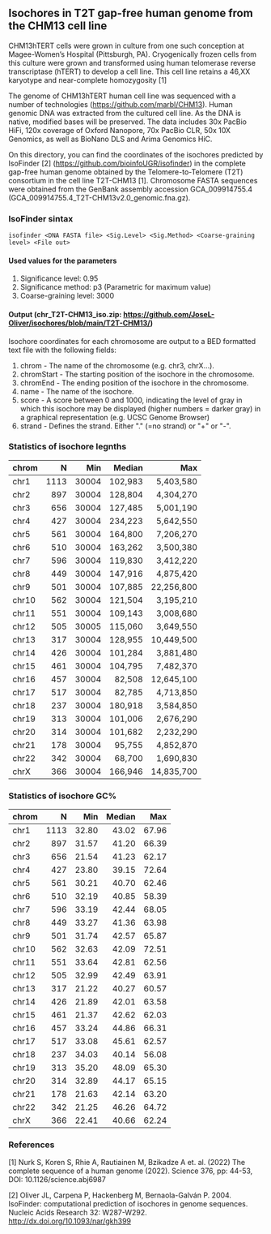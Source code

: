 ## Isochores in T2T gap-free human genome from the CHM13 cell line

CHM13hTERT cells were grown in culture from one such conception at Magee-Women’s Hospital (Pittsburgh, PA). Cryogenically frozen cells from this culture were grown and transformed using human telomerase reverse transcriptase (hTERT) to develop a cell line. This cell line retains a 46,XX karyotype and near-complete homozygosity [1]

The genome of CHM13hTERT human cell line was sequenced with a number of technologies (https://github.com/marbl/CHM13). Human genomic DNA was extracted from the cultured cell line. As the DNA is native, modified bases will be preserved. The data includes 30x PacBio HiFi, 120x coverage of Oxford Nanopore, 70x PacBio CLR, 50x 10X Genomics, as well as BioNano DLS and Arima Genomics HiC.

On this directory, you can find the coordinates of the isochores predicted by IsoFinder [2] (https://github.com/bioinfoUGR/isofinder) in the complete gap-free human genome obtained by the Telomere-to-Telomere (T2T) consortium in the cell line T2T-CHM13 [1]. Chromosome FASTA sequences were obtained from the GenBank assembly accession GCA_009914755.4 (GCA_009914755.4_T2T-CHM13v2.0_genomic.fna.gz).

### IsoFinder sintax

`isofinder <DNA FASTA file> <Sig.Level> <Sig.Method> <Coarse-graining level> <File out>`

#### Used values for the parameters
  
1. Significance level: 0.95 
2. Significance method: p3 (Parametric for maximum value)
3. Coarse-graining level: 3000

#### Output (chr_T2T-CHM13_iso.zip: https://github.com/JoseL-Oliver/isochores/blob/main/T2T-CHM13/)

Isochore coordinates for each chromosome are output to a BED formatted text file with the following fields:
1.	chrom - The name of the chromosome (e.g. chr3, chrX…).
2.	chromStart - The starting position of the isochore in the chromosome.
3.	chromEnd - The ending position of the isochore in the chromosome. 
4.	name - The name of the isochore.
5.	score - A score between 0 and 1000, indicating the level of gray in which this isochore may be displayed (higher numbers = darker gray) in a graphical representation (e.g. UCSC Genome Browser)
6.	strand - Defines the strand. Either "." (=no strand) or "+" or "-".

### Statistics of isochore legnths
|chrom|N|Min|Median|Max|
|-----|-:|---:|------:|---:|
|chr1|1113|30004|102,983|5,403,580|
|chr2|897|30004|128,804|4,304,270|
|chr3|656|30004|127,485|5,001,190|
|chr4|427|30004|234,223|5,642,550|
|chr5|561|30004|164,800|7,206,270|
|chr6|510|30004|163,262|3,500,380|
|chr7|596|30004|119,830|3,412,220|
|chr8|449|30004|147,916|4,875,420|
|chr9|501|30004|107,885|22,256,800|
|chr10|562|30004|121,504|3,195,210|
|chr11|551|30004|109,143|3,008,680|
|chr12|505|30005|115,060|3,649,550|
|chr13|317|30004|128,955|10,449,500|
|chr14|426|30004|101,284|3,881,480|
|chr15|461|30004|104,795|7,482,370|
|chr16|457|30004|82,508|12,645,100|
|chr17|517|30004|82,785|4,713,850|
|chr18|237|30004|180,918|3,584,850|
|chr19|313|30004|101,006|2,676,290|
|chr20|314|30004|101,682|2,232,290|
|chr21|178|30004|95,755|4,852,870|
|chr22|342|30004|68,700|1,690,830|
|chrX|366|30004|166,946|14,835,700|  

### Statistics of isochore GC%
|chrom|N|Min|Median|Max|
|-----|-:|---:|------:|---:|
|chr1|1113|32.80|43.02|67.96|
|chr2|897|31.57|41.20|66.39|
|chr3|656|21.54|41.23|62.17|
|chr4|427|23.80|39.15|72.64|
|chr5|561|30.21|40.70|62.46|
|chr6|510|32.19|40.85|58.39|
|chr7|596|33.19|42.44|68.05|
|chr8|449|33.27|41.36|63.98|
|chr9|501|31.74|42.57|65.87|
|chr10|562|32.63|42.09|72.51|
|chr11|551|33.64|42.81|62.56|
|chr12|505|32.99|42.49|63.91|
|chr13|317|21.22|40.27|60.57|
|chr14|426|21.89|42.01|63.58|
|chr15|461|21.37|42.62|62.03|
|chr16|457|33.24|44.86|66.31|
|chr17|517|33.08|45.61|62.57|
|chr18|237|34.03|40.14|56.08|
|chr19|313|35.20|48.09|65.30|
|chr20|314|32.89|44.17|65.15|
|chr21|178|21.63|42.14|63.20|
|chr22|342|21.25|46.26|64.72|
|chrX|366|22.41|40.66|62.24|

### References

[1] Nurk S, Koren S, Rhie A, Rautiainen M, Bzikadze A et. al. (2022) The complete sequence of a human genome (2022). Science 376, pp: 44-53, DOI: 10.1126/science.abj6987

[2] Oliver JL, Carpena P, Hackenberg M, Bernaola-Galván P. 2004. IsoFinder: computational prediction of isochores in genome sequences. Nucleic Acids Research 32: W287-W292. http://dx.doi.org/10.1093/nar/gkh399




